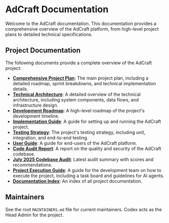 # AdCraft Documentation

Welcome to the AdCraft documentation. This documentation provides a comprehensive overview of the AdCraft platform, from high-level project plans to detailed technical specifications.

## Project Documentation

The following documents provide a complete overview of the AdCraft project:

- **[Comprehensive Project Plan](./project_files/AdCraft%20-%20Comprehensive%20Project%20Plan.md)**: The main project plan, including a detailed roadmap, sprint breakdowns, and technical implementation details.
- **[Technical Architecture](./project_files/AdCraft%20-%20Technical%20Architecture.md)**: A detailed overview of the technical architecture, including system components, data flows, and infrastructure design.
- **[Development Roadmap](./project_files/AdCraft%20-%20Development%20Roadmap.md)**: A high-level roadmap of the project's development timeline.
- **[Implementation Guide](./project_files/AdCraft%20-%20Implementation%20Guide.md)**: A guide for setting up and running the AdCraft project.
- **[Testing Strategy](./project_files/AdCraft%20-%20Testing%20Strategy.md)**: The project's testing strategy, including unit, integration, and end-to-end testing.
- **[User Guide](./project_files/AdCraft%20-%20User%20Guide.md)**: A guide for end-users of the AdCraft platform.
- **[Code Audit Report](./project_files/AdCraft-Code-Audit-Report.md)**: A report on the quality and security of the AdCraft codebase.
- **[July 2025 Codebase Audit](./project_files/AdCraft-Codebase-Audit-2025-07.md)**: Latest audit summary with scores and recommendations.
- **[Project Execution Guide](./project_files/AdCraft-Project-Execution-Guide.md)**: A guide for the development team on how to execute the project, including a task board and guidelines for AI agents.
- **[Documentation Index](./project_files/AdCraft-Documentation-Index.md)**: An index of all project documentation.

## Maintainers
See the root `MAINTAINERS.md` file for current maintainers. Codex acts as the Head Admin for the project.
